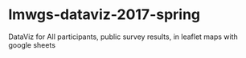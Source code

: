 # lmwgs-dataviz-2017-spring
DataViz for All participants, public survey results, in leaflet maps with google sheets
